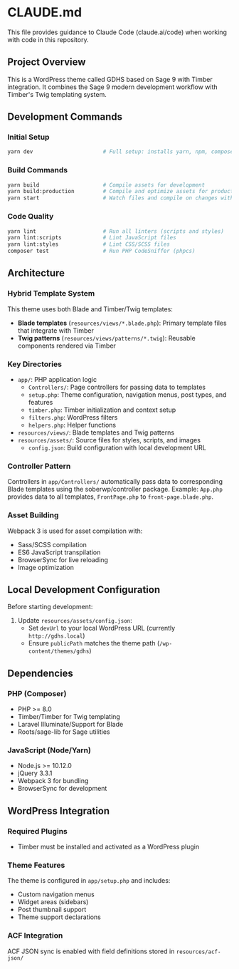 # CLAUDE.md

This file provides guidance to Claude Code (claude.ai/code) when working with code in this repository.

## Project Overview

This is a WordPress theme called GDHS based on Sage 9 with Timber integration. It combines the Sage 9 modern development workflow with Timber's Twig templating system.

## Development Commands

### Initial Setup
```bash
yarn dev                      # Full setup: installs yarn, npm, composer dependencies, builds assets, and starts dev server
```

### Build Commands
```bash
yarn build                    # Compile assets for development
yarn build:production         # Compile and optimize assets for production
yarn start                    # Watch files and compile on changes with BrowserSync
```

### Code Quality
```bash
yarn lint                     # Run all linters (scripts and styles)
yarn lint:scripts             # Lint JavaScript files
yarn lint:styles              # Lint CSS/SCSS files
composer test                 # Run PHP CodeSniffer (phpcs)
```

## Architecture

### Hybrid Template System
This theme uses both Blade and Timber/Twig templates:
- **Blade templates** (`resources/views/*.blade.php`): Primary template files that integrate with Timber
- **Twig patterns** (`resources/views/patterns/*.twig`): Reusable components rendered via Timber

### Key Directories
- `app/`: PHP application logic
  - `Controllers/`: Page controllers for passing data to templates
  - `setup.php`: Theme configuration, navigation menus, post types, and features
  - `timber.php`: Timber initialization and context setup
  - `filters.php`: WordPress filters
  - `helpers.php`: Helper functions
- `resources/views/`: Blade templates and Twig patterns
- `resources/assets/`: Source files for styles, scripts, and images
  - `config.json`: Build configuration with local development URL

### Controller Pattern
Controllers in `app/Controllers/` automatically pass data to corresponding Blade templates using the soberwp/controller package. Example: `App.php` provides data to all templates, `FrontPage.php` to `front-page.blade.php`.

### Asset Building
Webpack 3 is used for asset compilation with:
- Sass/SCSS compilation
- ES6 JavaScript transpilation
- BrowserSync for live reloading
- Image optimization

## Local Development Configuration

Before starting development:
1. Update `resources/assets/config.json`:
   - Set `devUrl` to your local WordPress URL (currently `http://gdhs.local`)
   - Ensure `publicPath` matches the theme path (`/wp-content/themes/gdhs`)

## Dependencies

### PHP (Composer)
- PHP >= 8.0
- Timber/Timber for Twig templating
- Laravel Illuminate/Support for Blade
- Roots/sage-lib for Sage utilities

### JavaScript (Node/Yarn)
- Node.js >= 10.12.0
- jQuery 3.3.1
- Webpack 3 for bundling
- BrowserSync for development

## WordPress Integration

### Required Plugins
- Timber must be installed and activated as a WordPress plugin

### Theme Features
The theme is configured in `app/setup.php` and includes:
- Custom navigation menus
- Widget areas (sidebars)
- Post thumbnail support
- Theme support declarations

### ACF Integration
ACF JSON sync is enabled with field definitions stored in `resources/acf-json/`